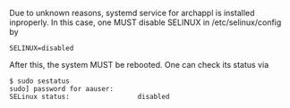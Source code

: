 Due to unknown reasons, systemd service for archappl is installed inproperly. In this case, one MUST disable SELINUX in /etc/selinux/config by
```
SELINUX=disabled
```

After this, the system MUST be rebooted. One can check its status via

```
$ sudo sestatus
sudo] password for aauser: 
SELinux status:                 disabled
```
